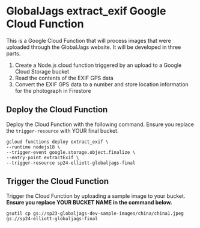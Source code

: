 # GlobalJags extract_exif Google Cloud Function
This is a Google Cloud Function that will process images that were uploaded through the GlobalJags website. It will be developed in three parts.

1. Create a Node.js cloud function triggered by an upload to a Google Cloud Storage bucket
2. Read the contents of the EXIF GPS data
3. Convert the EXIF GPS data to a number and store location information for the photograph in Firestore

## Deploy the Cloud Function
Deploy the Cloud Function with the following command. Ensure you replace the `trigger-resource` with YOUR final bucket.

```
gcloud functions deploy extract_exif \
--runtime nodejs18 \
--trigger-event google.storage.object.finalize \
--entry-point extractExif \
--trigger-resource sp24-elliott-globaljags-final
```

## Trigger the Cloud Function
Trigger the Cloud Function by uploading a sample image to your bucket. **Ensure you replace YOUR BUCKET NAME in the command below.**

```
gsutil cp gs://sp23-globaljags-dev-sample-images/china/china1.jpeg gs://sp24-elliott-globaljags-final
```

